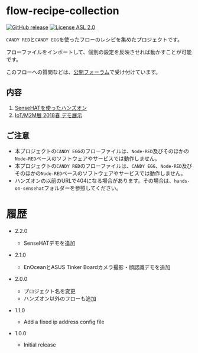 flow-recipe-collection
===

[![GitHub release](https://img.shields.io/github/release/CANDY-LINE/flow-recipe-collection.svg)](https://github.com/CANDY-LINE/flow-recipe-collection/releases/latest)
[![License ASL 2.0](https://img.shields.io/github/license/CANDY-LINE/flow-recipe-collection.svg)](https://opensource.org/licenses/Apache-2.0)


`CANDY RED`と`CANDY EGG`を使ったフローのレシピを集めたプロジェクトです。

フローファイルをインポートして、個別の設定を反映させれば動かすことが可能です。

このフローへの質問などは、[公開フォーラム](https://forums.candy-line.io)で受け付けています。

## 内容

1. [SenseHATを使ったハンズオン](hands-on-sensehat/README.md)
1. [IoT/M2M展 2018春 デモ展示](iot-m2m-2018-spring/README.md)

## ご注意

- 本プロジェクトの`CANDY EGG`のフローファイルは、`Node-RED`及びそのほかの`Node-RED`ベースのソフトウェアやサービスでは動作しません。
- 本プロジェクトの`CANDY RED`のフローファイルは、`CANDY EGG`、`Node-RED`及びそのほかの`Node-RED`ベースのソフトウェアやサービスでは動作しません。
- ハンズオンの以前のURLで404になる場合があります。その場合は、`hands-on-sensehat`フォルダーを参照してください。

# 履歴

* 2.2.0
  - SenseHATデモを追加

* 2.1.0
  - EnOceanとASUS Tinker Boardカメラ撮影・顔認識デモを追加

* 2.0.0
  - プロジェクト名を変更
  - ハンズオン以外のフローも追加

* 1.1.0
  - Add a fixed ip address config file

* 1.0.0
  - Initial release
